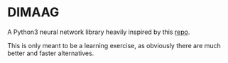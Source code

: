 # DIMAAG

A Python3 neural network library heavily inspired by this [repo](https://github.com/CodingTrain/Toy-Neural-Network-JS "Toy-Neural-Network-JS").


This is only meant to be a learning exercise, as obviously there are much better and faster alternatives.